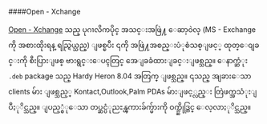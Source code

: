 ####Open - Xchange

[Open - Xchange](http://www.open-xchange.com/home.html) သည္ ပုဂၢလိကပိုင္ 
အသင္းအဖြဲ႔ ေဆာ့၀ဲလ္ (MS - Exchange ကို အစားထိုးရန္ ရည္ရြယ္သည္) ျဖစ္ၿပီး ၎ကို အဖြဲ႔အစည္းပံုစံသစ္ျဖင့္ ထုတ္ေ၀ျခင္းကို စီးပြားျဖစ္ ဗားရွင္းေပၚတြင္ အေျခခံထားျခင္းျဖစ္သည္။ ေနာက္ဆံုး `.deb` package သည္ Hardy Heron 8.04 အတြက္ ျဖစ္သည္။ ၎သည္ အျခားေသာ clients မ်ား ျဖစ္သည့္ Kontact,Outlook,Palm PDAs မ်ားျဖင့္လည္း တြဲဖက္အသံုးျပဳႏုိင္သည္။ ျပည့္စံုေသာ တပ္ဆင္ပံုညႊန္ၾကားခ်က္မ်ားကို ဝက္ဘ္ဆိုဒ္တြင္ ေလ့လာႏုိင္သည္။
